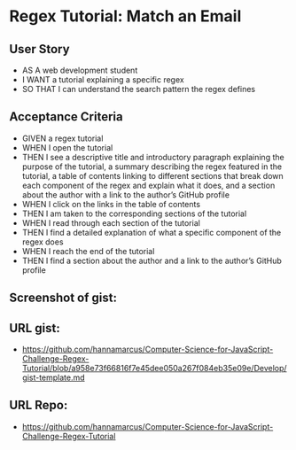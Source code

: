 # Regex Tutorial: Match an Email 

## User Story
* AS A web development student
* I WANT a tutorial explaining a specific regex
* SO THAT I can understand the search pattern the regex defines

## Acceptance Criteria
* GIVEN a regex tutorial
* WHEN I open the tutorial
* THEN I see a descriptive title and introductory paragraph explaining the purpose of the tutorial, a summary describing the regex featured in the tutorial, a table of contents linking to different sections that break down each component of the regex and explain what it does, and a section about the author with a link to the author’s GitHub profile
* WHEN I click on the links in the table of contents
* THEN I am taken to the corresponding sections of the tutorial
* WHEN I read through each section of the tutorial
* THEN I find a detailed explanation of what a specific component of the regex does
* WHEN I reach the end of the tutorial
* THEN I find a section about the author and a link to the author’s GitHub profile

## Screenshot of gist:

## URL gist:
* https://github.com/hannamarcus/Computer-Science-for-JavaScript-Challenge-Regex-Tutorial/blob/a958e73f66816f7e45dee050a267f084eb35e09e/Develop/gist-template.md 

## URL Repo: 
* https://github.com/hannamarcus/Computer-Science-for-JavaScript-Challenge-Regex-Tutorial